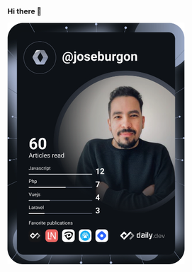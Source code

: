 ### Hi there 👋

<a href="https://app.daily.dev/joseburgon"><img src="https://github.com/joseburgon/joseburgon/blob/main/devcard.svg" width="400" alt="Jose Burgon's Dev Card"/></a>

<!--
**joseburgon/joseburgon** is a ✨ _special_ ✨ repository because its `README.md` (this file) appears on your GitHub profile.

Here are some ideas to get you started:

- 🔭 I’m currently working on ...
- 🌱 I’m currently learning ...
- 👯 I’m looking to collaborate on ...
- 🤔 I’m looking for help with ...
- 💬 Ask me about ...
- 📫 How to reach me: ...
- 😄 Pronouns: ...
- ⚡ Fun fact: ...
-->
